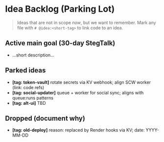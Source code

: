 # Idea Backlog (Parking Lot)
> Ideas that are not in scope *now*, but we want to remember.
> Mark any file with `# @idea:<short-tag>` to link code to an idea.

## Active main goal (30-day StegTalk)
- …short description…

## Parked ideas
- **[tag: token-vault]** rotate secrets via KV webhook; align SCW worker (link: code refs)
- **[tag: social-updater]** queue + worker for social sync; aligns with queue:runs patterns
- **[tag: alt-ui]** TBD

## Dropped (document why)
- **[tag: old-deploy]** reason: replaced by Render hooks via KV; date: YYYY-MM-DD
